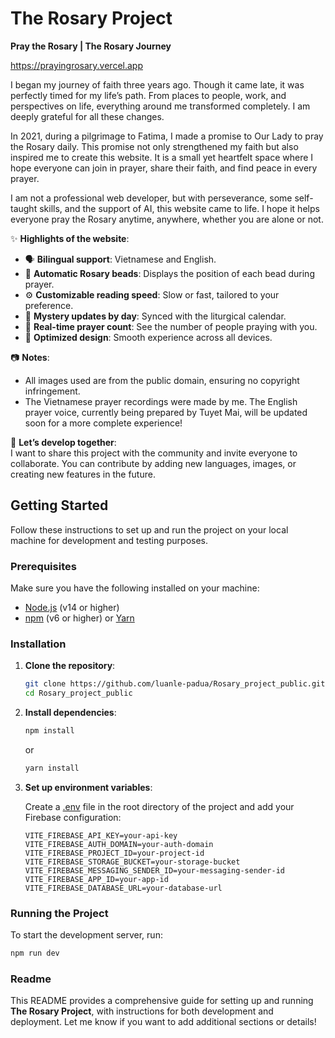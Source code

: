 # The Rosary Project

**Pray the Rosary | The Rosary Journey**  

https://prayingrosary.vercel.app

I began my journey of faith three years ago. Though it came late, it was perfectly timed for my life’s path. From places to people, work, and perspectives on life, everything around me transformed completely. I am deeply grateful for all these changes.  

In 2021, during a pilgrimage to Fatima, I made a promise to Our Lady to pray the Rosary daily. This promise not only strengthened my faith but also inspired me to create this website. It is a small yet heartfelt space where I hope everyone can join in prayer, share their faith, and find peace in every prayer.  

I am not a professional web developer, but with perseverance, some self-taught skills, and the support of AI, this website came to life. I hope it helps everyone pray the Rosary anytime, anywhere, whether you are alone or not.  

✨ **Highlights of the website**:  

- 🗣️ **Bilingual support**: Vietnamese and English.  
- 📿 **Automatic Rosary beads**: Displays the position of each bead during prayer.  
- ⚙️ **Customizable reading speed**: Slow or fast, tailored to your preference.  
- 📅 **Mystery updates by day**: Synced with the liturgical calendar.  
- 👥 **Real-time prayer count**: See the number of people praying with you.  
- 📱 **Optimized design**: Smooth experience across all devices.  

📷 **Notes**:  
- All images used are from the public domain, ensuring no copyright infringement.  
- The Vietnamese prayer recordings were made by me. The English prayer voice, currently being prepared by Tuyet Mai, will be updated soon for a more complete experience!  

💬 **Let’s develop together**:  
I want to share this project with the community and invite everyone to collaborate. You can contribute by adding new languages, images, or creating new features in the future.  

## Getting Started

Follow these instructions to set up and run the project on your local machine for development and testing purposes.

### Prerequisites

Make sure you have the following installed on your machine:

- [Node.js](https://nodejs.org/) (v14 or higher)
- [npm](https://www.npmjs.com/) (v6 or higher) or [Yarn](https://yarnpkg.com/)

### Installation

1. **Clone the repository**:
    ```sh
    git clone https://github.com/luanle-padua/Rosary_project_public.git
    cd Rosary_project_public
    ```

2. **Install dependencies**:
    ```sh
    npm install
    ```
    or
    ```sh
    yarn install
    ```

3. **Set up environment variables**:

    Create a [.env](http://_vscodecontentref_/1) file in the root directory of the project and add your Firebase configuration:

    ```properties
    VITE_FIREBASE_API_KEY=your-api-key
    VITE_FIREBASE_AUTH_DOMAIN=your-auth-domain
    VITE_FIREBASE_PROJECT_ID=your-project-id
    VITE_FIREBASE_STORAGE_BUCKET=your-storage-bucket
    VITE_FIREBASE_MESSAGING_SENDER_ID=your-messaging-sender-id
    VITE_FIREBASE_APP_ID=your-app-id
    VITE_FIREBASE_DATABASE_URL=your-database-url
    ```

### Running the Project

To start the development server, run:

```sh
npm run dev
```
### Readme
This README provides a comprehensive guide for setting up and running **The Rosary Project**, with instructions for both development and deployment. Let me know if you want to add additional sections or details!
